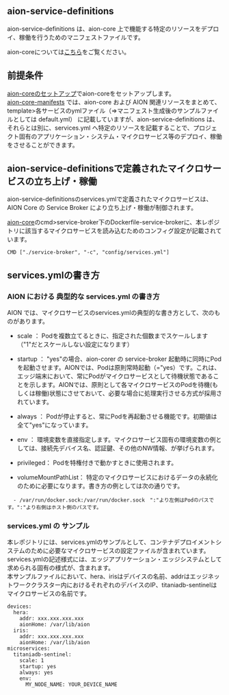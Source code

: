 ## **aion-service-definitions** 
aion-service-definitions は、aion-core 上で機能する特定のリソースをデプロイ、稼働を行うためのマニフェストファイルです。  

aion-coreについては[こちら](https://github.com/latonaio/aion-core)をご覧ください。  

## 前提条件  
[aion-coreのセットアップ](https://github.com/latonaio/aion-core)でaion-coreをセットアップします。  
[aion-core-manifests](https://github.com/latonaio/aion-core-manifests) では、aion-core および AION 関連リソースをまとめて、template>各サービスのymlファイル（⇒マニフェスト生成後のサンプルファイルとしては default.yml） に記載していますが、aion-service-definitions は、それらとは別に、services.yml へ特定のリソースを記載することで、プロジェクト固有のアプリケーション・システム・マイクロサービス等のデプロイ、稼働をさせることができます。  

## aion-service-definitionsで定義されたマイクロサービスの立ち上げ・稼働  
aion-service-definitionsのservices.ymlで定義されたマイクロサービスは、AION Core の Service Broker により立ち上げ・稼働が制御されます。  

[aion-core](https://github.com/latonaio/aion-core)のcmd>service-broker下のDockerfile-service-brokerに、本レポジトリに該当するマイクロサービスを読み込むためのコンフィグ設定が記載されています。  

```
CMD ["./service-broker", "-c", "config/services.yml"]
```

## services.ymlの書き方

### AION における 典型的な services.yml の書き方 ###
AION では、マイクロサービスのservices.ymlの典型的な書き方として、次のものがあります。  

* scale     ： Podを複数立てるときに、指定された個数までスケールします（"1"だとスケールしない設定になります）   

* startup   ： "yes"の場合、aion-corer の service-broker 起動時に同時にPodを起動させます。AIONでは、Podは原則常時起動（="yes）です。これは、エッジ端末において、常にPodがマイクロサービスとして待機状態であることを示します。AIONでは、原則として各マイクロサービスのPodを待機(もしくは稼働)状態にさせておいて、必要な場合に処理実行させる方式が採用されています。  

* always    ： Podが停止すると、常にPodを再起動させる機能です。初期値は全て"yes"になっています。   

* env       ： 環境変数を直接指定します。マイクロサービス固有の環境変数の例としては、接続先デバイス名、認証鍵、その他のNW情報、が挙げられます。  

* privileged： Podを特権付きで動かすときに使用されます。  

* volumeMountPathList： 特定のマイクロサービスにおけるデータの永続化のために必要になります。書き方の例としては次の通りです。
```
  - /var/run/docker.sock:/var/run/docker.sock　":"より左側はPodのパスです。":"より右側はホスト側のパスです。
```

### services.yml の サンプル ###
本レポジトリには、services.ymlのサンプルとして、コンテナデプロイメントシステムのために必要なマイクロサービスの設定ファイルが含まれています。  
services.ymlの記述様式には、エッジアプリケーション・エッジシステムとして求められる固有の様式が、含まれます。  
本サンプルファイルにおいて、hera、irisはデバイスの名前、addrはエッジネットワーククラスター内におけるそれぞれのデバイスのIP、titaniadb-sentinelはマイクロサービスの名前です。
```
devices:
  hera:
    addr: xxx.xxx.xxx.xxx
    aionHome: /var/lib/aion
  iris:
    addr: xxx.xxx.xxx.xxx
    aionHome: /var/lib/aion
microservices:
  titaniadb-sentinel:
    scale: 1
    startup: yes
    always: yes
    env:
      MY_NODE_NAME: YOUR_DEVICE_NAME
```
